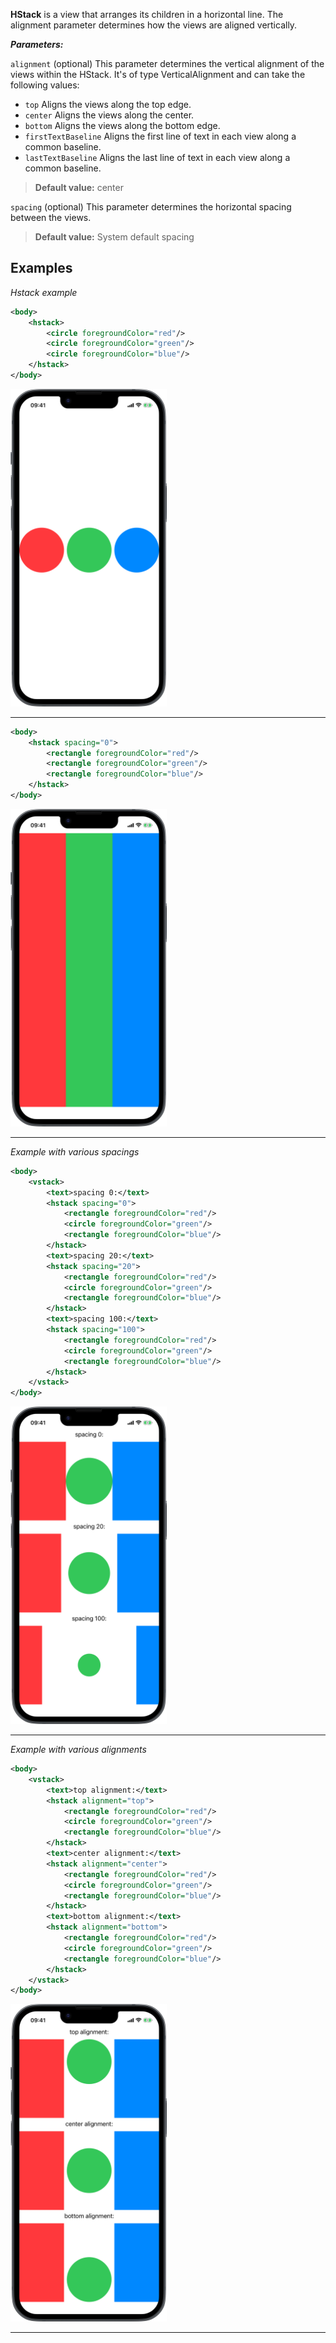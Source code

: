 **HStack** is a view that arranges its children in a horizontal line. The alignment parameter determines how the views are aligned vertically.

***Parameters:***

`alignment` (optional) This parameter determines the vertical alignment of the views within the HStack. It's of type VerticalAlignment and can take the following values:
* `top` Aligns the views along the top edge.
* `center` Aligns the views along the center.
* `bottom` Aligns the views along the bottom edge.
* `firstTextBaseline` Aligns the first line of text in each view along a common baseline.
* `lastTextBaseline` Aligns the last line of text in each view along a common baseline.

> **Default value:** center

`spacing` (optional) This parameter determines the horizontal spacing between the views.
> **Default value:** System default spacing

## Examples

*Hstack example*

```xml
<body>
    <hstack>
        <circle foregroundColor="red"/>
        <circle foregroundColor="green"/>
        <circle foregroundColor="blue"/>
    </hstack>
</body>
```

<img src="/Screenshots/Views/Layout/hstack_1.png" width="250" alt="Screenshot">



---


```xml
<body>
    <hstack spacing="0">
        <rectangle foregroundColor="red"/>
        <rectangle foregroundColor="green"/>
        <rectangle foregroundColor="blue"/>
    </hstack>
</body>
```

<img src="/Screenshots/Views/Layout/hstack_2.png" width="250" alt="Screenshot">



---
*Example with various spacings*

```xml
<body>
    <vstack>
        <text>spacing 0:</text>
        <hstack spacing="0">
            <rectangle foregroundColor="red"/>
            <circle foregroundColor="green"/>
            <rectangle foregroundColor="blue"/>
        </hstack>
        <text>spacing 20:</text>
        <hstack spacing="20">
            <rectangle foregroundColor="red"/>
            <circle foregroundColor="green"/>
            <rectangle foregroundColor="blue"/>
        </hstack>
        <text>spacing 100:</text>
        <hstack spacing="100">
            <rectangle foregroundColor="red"/>
            <circle foregroundColor="green"/>
            <rectangle foregroundColor="blue"/>
        </hstack>
    </vstack>
</body>
```

<img src="/Screenshots/Views/Layout/hstack_3.png" width="250" alt="Screenshot">



---
*Example with various alignments*

```xml
<body>
    <vstack>
        <text>top alignment:</text>
        <hstack alignment="top">
            <rectangle foregroundColor="red"/>
            <circle foregroundColor="green"/>
            <rectangle foregroundColor="blue"/>
        </hstack>
        <text>center alignment:</text>
        <hstack alignment="center">
            <rectangle foregroundColor="red"/>
            <circle foregroundColor="green"/>
            <rectangle foregroundColor="blue"/>
        </hstack>
        <text>bottom alignment:</text>
        <hstack alignment="bottom">
            <rectangle foregroundColor="red"/>
            <circle foregroundColor="green"/>
            <rectangle foregroundColor="blue"/>
        </hstack>
    </vstack>
</body>
```

<img src="/Screenshots/Views/Layout/hstack_4.png" width="250" alt="Screenshot">



---

